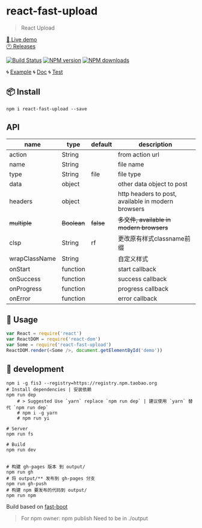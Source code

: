 # react-fast-upload

> React Upload

[🔗 Live demo](https://fast-flow.github.io/react-fast-upload/)  
[🕐 Releases](https://github.com/fast-flow/react-fast-upload/releases)

[![Build Status](https://api.travis-ci.org/fast-flow/react-fast-upload.svg)](https://travis-ci.org/fast-flow/react-fast-upload) [![NPM version](https://img.shields.io/npm/v/https://fast-flow.github.io/react-fast-upload/.svg?style=flat)](https://npmjs.org/package/https://fast-flow.github.io/react-fast-upload/) [![NPM downloads](http://img.shields.io/npm/dm/https://fast-flow.github.io/react-fast-upload/.svg?style=flat)](https://npmjs.org/package/https://fast-flow.github.io/react-fast-upload/)

🌀 [Example](./example/) 🌀 [Doc](./doc/) 🌀 [Test](./test/)  

## 📦 Install

```shell
npm i react-fast-upload --save
```

## API


|	name	|	type	|	default	|	description	|
|------|------|------|------|
|	action	|	String	|		|	from action url	|
|	name	|	String	|		|	file name	|
|	type	|	String	|	file	|	file type	|	
|	data	|	object	|		|	other data object to post	|
|	headers	|	object	|		|	http headers to post, available in modern browsers	|
|	~~multiple~~	|	~~Boolean~~	|	~~false~~	|	~~多文件, available in modern browsers~~	|
|	clsp	|	String	|	rf	|	更改原有样式classname前缀	|
|	wrapClassName	|	String	|		|	自定义样式	|
|	onStart	|	function	|		|	start callback	|
|	onSuccess	|	function	|		|	success callback	|
|	onProgress	|	function	|		|	progress callback	|
|	onError	|	function	|		|	error callback	|



## 📄 Usage

<div id="demo"></div>

````js
var React = require('react')
var ReactDOM = require('react-dom')
var Some = require('react-fast-upload')
ReactDOM.render(<Some />, document.getElementById('demo'))
````

<!--MARKRUN-HTML
<style>.gc-comments {font:12px/1.5 Lantinghei SC,Microsoft Yahei,Hiragino Sans GB,Microsoft Sans Serif,WenQuanYi Micro Hei,sans-serif}</style>
<script src="https://unpkg.com/github-comments@latest/gc.js"></script>
<div class="gc-comments" data-repos="fast-flow/react-fast-upload" data-issues="1" >
    <div class="gc-comments-title">
        Comments
    </div>
    <div class="gc-comments-info">
        Synchronous comments <a target="_blank" href="issues_link">issues_link</a>
    </div>
</div>
-->



## 🔨 development

```shell
npm i -g fis3 --registry=https://registry.npm.taobao.org
# Install dependencies | 安装依赖
npm run dep
    # > Suggested Use `yarn` replace `npm run dep` | 建议使用 `yarn` 替代 `npm run dep`
    # npm i -g yarn
    # npm run yi

# Server
npm run fs

# Build
npm run dev


# 构建 gh-pages 版本 到 output/
npm run gh
# 将 output/** 发布到 gh-pages 分支
npm run gh-push
# 构建 npm 要发布的代码到 output/
npm run npm
```

Build based on [fast-boot](https://github.com/fast-flow/boot)

> For npm owner: npm publish Need to be in ./output
